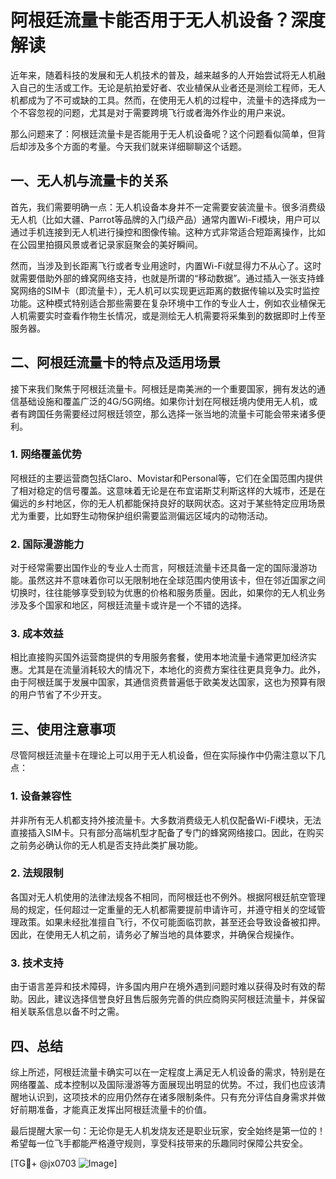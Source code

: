 # 阿根廷流量卡能否用于无人机设备？深度解读

近年来，随着科技的发展和无人机技术的普及，越来越多的人开始尝试将无人机融入自己的生活或工作。无论是航拍爱好者、农业植保从业者还是测绘工程师，无人机都成为了不可或缺的工具。然而，在使用无人机的过程中，流量卡的选择成为一个不容忽视的问题，尤其是对于需要跨境飞行或者海外作业的用户来说。

那么问题来了：阿根廷流量卡是否能用于无人机设备呢？这个问题看似简单，但背后却涉及多个方面的考量。今天我们就来详细聊聊这个话题。

## 一、无人机与流量卡的关系

首先，我们需要明确一点：无人机设备本身并不一定需要安装流量卡。很多消费级无人机（比如大疆、Parrot等品牌的入门级产品）通常内置Wi-Fi模块，用户可以通过手机连接到无人机进行操控和图像传输。这种方式非常适合短距离操作，比如在公园里拍摄风景或者记录家庭聚会的美好瞬间。

然而，当涉及到长距离飞行或者专业用途时，内置Wi-Fi就显得力不从心了。这时就需要借助外部的蜂窝网络支持，也就是所谓的“移动数据”。通过插入一张支持蜂窝网络的SIM卡（即流量卡），无人机可以实现更远距离的数据传输以及实时监控功能。这种模式特别适合那些需要在复杂环境中工作的专业人士，例如农业植保无人机需要实时查看作物生长情况，或是测绘无人机需要将采集到的数据即时上传至服务器。

## 二、阿根廷流量卡的特点及适用场景

接下来我们聚焦于阿根廷流量卡。阿根廷是南美洲的一个重要国家，拥有发达的通信基础设施和覆盖广泛的4G/5G网络。如果你计划在阿根廷境内使用无人机，或者有跨国任务需要经过阿根廷领空，那么选择一张当地的流量卡可能会带来诸多便利。

### 1. 网络覆盖优势
阿根廷的主要运营商包括Claro、Movistar和Personal等，它们在全国范围内提供了相对稳定的信号覆盖。这意味着无论是在布宜诺斯艾利斯这样的大城市，还是在偏远的乡村地区，你的无人机都能保持良好的联网状态。这对于某些特定应用场景尤为重要，比如野生动物保护组织需要监测偏远区域内的动物活动。

### 2. 国际漫游能力
对于经常需要出国作业的专业人士而言，阿根廷流量卡还具备一定的国际漫游功能。虽然这并不意味着你可以无限制地在全球范围内使用该卡，但在邻近国家之间切换时，往往能够享受到较为优惠的价格和服务质量。因此，如果你的无人机业务涉及多个国家和地区，阿根廷流量卡或许是一个不错的选择。

### 3. 成本效益
相比直接购买国外运营商提供的专用服务套餐，使用本地流量卡通常更加经济实惠。尤其是在流量消耗较大的情况下，本地化的资费方案往往更具竞争力。此外，由于阿根廷属于发展中国家，其通信资费普遍低于欧美发达国家，这也为预算有限的用户节省了不少开支。

## 三、使用注意事项

尽管阿根廷流量卡在理论上可以用于无人机设备，但在实际操作中仍需注意以下几点：

### 1. 设备兼容性
并非所有无人机都支持外接流量卡。大多数消费级无人机仅配备Wi-Fi模块，无法直接插入SIM卡。只有部分高端机型才配备了专门的蜂窝网络接口。因此，在购买之前务必确认你的无人机是否支持此类扩展功能。

### 2. 法规限制
各国对无人机使用的法律法规各不相同，而阿根廷也不例外。根据阿根廷航空管理局的规定，任何超过一定重量的无人机都需要提前申请许可，并遵守相关的空域管理政策。如果未经批准擅自飞行，不仅可能面临罚款，甚至还会导致设备被扣押。因此，在使用无人机之前，请务必了解当地的具体要求，并确保合规操作。

### 3. 技术支持
由于语言差异和技术障碍，许多国内用户在境外遇到问题时难以获得及时有效的帮助。因此，建议选择信誉良好且售后服务完善的供应商购买阿根廷流量卡，并保留相关联系信息以备不时之需。

## 四、总结

综上所述，阿根廷流量卡确实可以在一定程度上满足无人机设备的需求，特别是在网络覆盖、成本控制以及国际漫游等方面展现出明显的优势。不过，我们也应该清醒地认识到，这项技术的应用仍然存在诸多限制条件。只有充分评估自身需求并做好前期准备，才能真正发挥出阿根廷流量卡的价值。

最后提醒大家一句：无论你是无人机发烧友还是职业玩家，安全始终是第一位的！希望每一位飞手都能严格遵守规则，享受科技带来的乐趣同时保障公共安全。

[TG💪+ @jx0703 ![Image](https://github.com/user-attachments/assets/dbca1d08-cadb-493c-b0ec-ad6f7a83f270)]